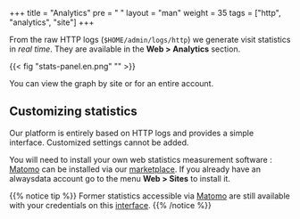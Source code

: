 +++
title = "Analytics"
pre = "<i class='fas fa-fw fa-chart-line'></i> "
layout = "man"
weight = 35
tags = ["http", "analytics", "site"]
+++

From the raw HTTP logs (`$HOME/admin/logs/http`) we generate visit statistics in *real time*. They are available in the **Web > Analytics** section.

{{< fig "stats-panel.en.png" "" >}}

You can view the graph by site or for an entire account.

## Customizing statistics

Our platform is entirely based on HTTP logs and provides a simple interface. Customized settings cannot be added.

You will need to install your own web statistics measurement software : [Matomo](https://matomo.org/) can be installed via our [marketplace](https://www.alwaysdata.com/en/marketplace/). If you already have an alwaysdata account go to the menu **Web > Sites** to install it.

{{% notice tip %}}
Former statistics accessible via [Matomo](https://matomo.org/) are still available with your credentials on this [interface](https://analytics.alwaysdata.com).
{{% /notice %}}
